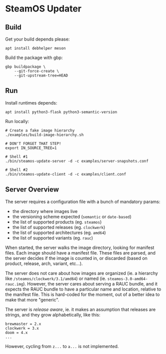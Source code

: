SteamOS Updater
===============


Build
-----

Get your build depends please:

    apt install debhelper meson

Build the package with gbp:

    gbp buildpackage \
        --git-force-create \
        --git-upstream-tree=HEAD



Run
---

Install runtimes depends:

    apt install python3-flask python3-semantic-version

Run locally:

    # Create a fake image hierarchy
    ./examples/build-image-hierarchy.sh

    # DON'T FORGET THAT STEP!
    export IN_SOURCE_TREE=1

    # Shell #1
    ./bin/steamos-update-server -d -c examples/server-snapshots.conf

    # Shell #2
    ./bin/steamos-update-client -d -c examples/client.conf



Server Overview
---------------

The server requires a configuration file with a bunch of mandatory params:
- the directory where images live
- the versioning scheme expected (`semantic` or `date-based`)
- the list of supported products (eg. `steamos`)
- the list of supported releases (eg. `clockwerk`)
- the list of supported architectures (eg. `amd64`)
- the list of supported variants (eg. `rauc`)

When started, the server walks the image directory, looking for manifest files.
Each image should have a manifest file. These files are parsed, and the server
decides if the image is counted in, or discarded (based on product, release,
arch, variant, etc...).

The server does not care about how images are organized (ie. a hierarchy like
`/steamos/clockwerk/3.1/amd64`) or named (ie. `steamos-3.0-amd64-rauc.img`).
However, the server cares about serving a RAUC bundle, and it expects the RAUC
bundle to have a particular name and location, relative to the manifest file.
This is hard-coded for the moment, out of a better idea to make that more
"generic".

The server is *release aware*, ie. it makes an assumption that releases are
strings, and they grow alphabetically, like this:

    brewmaster = 2.x
    clockwerk = 3.x
    doom = 4.x
    ...

However, cycling from `z...` to `a...` is not implemented.

